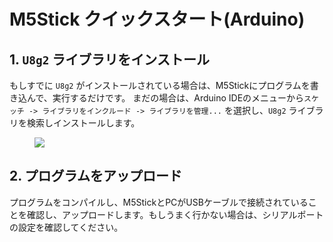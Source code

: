 # M5Stick クイックスタート(Arduino)



## 1. `U8g2` ライブラリをインストール

もしすでに `U8g2` がインストールされている場合は、M5Stickにプログラムを書き込んで、実行するだけです。
まだの場合は、Arduino IDEのメニューから`スケッチ -> ライブラリをインクルード -> ライブラリを管理...` を選択し、`U8g2` ライブラリを検索しインストールします。

<figure>
  <img src="assets/img/getting_started_pics/m5stack_core/get_started_with_m5stick/install_u8g2.png">
</figure>

## 2. プログラムをアップロード

プログラムをコンパイルし、M5StickとPCがUSBケーブルで接続されていることを確認し、アップロードします。もしうまく行かない場合は、シリアルポートの設定を確認してください。